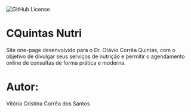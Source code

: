 ![GitHub License](https://img.shields.io/github/license/vcorreasantos/one-page)


# CQuintas Nutri 
Site one-page desenvolvido para o Dr. Otávio Corrêa Quintas, com o objetivo de divulgar seus serviços de nutrição
e permitir o agendamento online de consultas de forma prática e moderna.

# Autor:
Vitória Cristina Corrêa dos Santos
